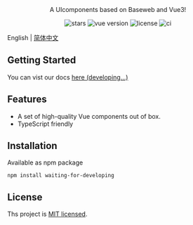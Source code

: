 <div align="center">
   A UIcomponents based on Baseweb and Vue3!
   <p>
		<img src="https://img.shields.io/github/stars/vuse-ui/vuse" alt="stars">
		<img src="https://img.shields.io/badge/vue-v3.2+-brightgreen" alt="vue version">
		<img src="https://img.shields.io/github/license/vuse-ui/vuse" alt="license">	
		<img src="https://github.com/vuse-ui/vuse/workflows/Deploy/badge.svg" alt="ci">	
   </p>
</div>

English | [简体中文](./README-zh_CN.md)

## Getting Started

You can vist our docs [here (developing...)](https://github.com/vuse-ui/vuse)

## Features

 - A set of high-quality Vue components out of box.
 - TypeScript friendly

## Installation

Available as npm package

```shell
npm install waiting-for-developing
```

## License

Ths project is [MIT licensed](./LICENSE).